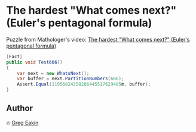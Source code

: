 # The hardest "What comes next?" (Euler's pentagonal formula)

Puzzle from Mathologer's video: [The hardest "What comes next?" (Euler's pentagonal formula)](https://www.youtube.com/watch?v=iJ8pnCO0nTY)

```C#
[Fact]
public void Test666()
{
    var next = new WhatsNext();
    var buffer = next.PartitionNumbers(666);
    Assert.Equal(11956824258286445517629485m, buffer);
}
```

## Author
:fire: [Greg Eakin](https://www.linkedin.com/in/gregeakin)
